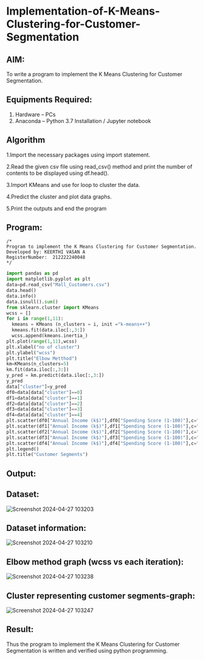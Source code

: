 # Implementation-of-K-Means-Clustering-for-Customer-Segmentation

## AIM:
To write a program to implement the K Means Clustering for Customer Segmentation.

## Equipments Required:
1. Hardware – PCs
2. Anaconda – Python 3.7 Installation / Jupyter notebook

## Algorithm
1.Import the necessary packages using import statement.

2.Read the given csv file using read_csv() method and print the number of contents to be displayed using df.head().

3.Import KMeans and use for loop to cluster the data.

4.Predict the cluster and plot data graphs.

5.Print the outputs and end the program

## Program:
```
/*
Program to implement the K Means Clustering for Customer Segmentation.
Developed by: KEERTHI VASAN A
RegisterNumber:  212222240048
*/
```
```py
import pandas as pd
import matplotlib.pyplot as plt
data=pd.read_csv("Mall_Customers.csv")
data.head()
data.info()
data.isnull().sum()
from sklearn.cluster import KMeans
wcss = []
for i in range(1,11):
  kmeans = KMeans (n_clusters = i, init ="k-means++")
  kmeans.fit(data.iloc[:,3:])
  wcss.append(kmeans.inertia_)
plt.plot(range(1,11),wcss)
plt.xlabel("no of cluster")
plt.ylabel("wcss")
plt.title("Elbow Metthod")
km=KMeans(n_clusters=5)
km.fit(data.iloc[:,3:])
y_pred = km.predict(data.iloc[:,3:])
y_pred
data["cluster"]=y_pred
df0=data[data["cluster"]==0]
df1=data[data["cluster"]==1]
df2=data[data["cluster"]==2]
df3=data[data["cluster"]==3]
df4=data[data["cluster"]==4]
plt.scatter(df0["Annual Income (k$)"],df0["Spending Score (1-100)"],c="red",label="cluster0")
plt.scatter(df1["Annual Income (k$)"],df1["Spending Score (1-100)"],c="pink",label="cluster1")
plt.scatter(df2["Annual Income (k$)"],df2["Spending Score (1-100)"],c="green",label="cluster2")
plt.scatter(df3["Annual Income (k$)"],df3["Spending Score (1-100)"],c="blue",label="cluster3")
plt.scatter(df4["Annual Income (k$)"],df4["Spending Score (1-100)"],c="black",label="cluster4")
plt.legend()
plt.title("Customer Segments")

```

## Output:
## Dataset:
![Screenshot 2024-04-27 103203](https://github.com/guru14789/Implementation-of-K-Means-Clustering-for-Customer-Segmentation/assets/151705853/fcb421f6-7fcc-4544-b528-b997e06f2b71)


## Dataset information:
![Screenshot 2024-04-27 103210](https://github.com/guru14789/Implementation-of-K-Means-Clustering-for-Customer-Segmentation/assets/151705853/57efc325-3651-4fb9-b781-381638fb2e32)




## Elbow method graph (wcss vs each iteration):
![Screenshot 2024-04-27 103238](https://github.com/guru14789/Implementation-of-K-Means-Clustering-for-Customer-Segmentation/assets/151705853/577a44a2-a706-4303-847a-38d91fb97089)


## Cluster representing customer segments-graph:

![Screenshot 2024-04-27 103247](https://github.com/guru14789/Implementation-of-K-Means-Clustering-for-Customer-Segmentation/assets/151705853/81c22557-0369-48bf-97b6-42768f497093)


## Result:
Thus the program to implement the K Means Clustering for Customer Segmentation is written and verified using python programming.
